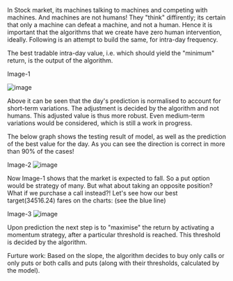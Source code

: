  
In Stock market, its machines talking to machines and competing with machines. And machines are not humans! They "think" diffirently; its certain that only a machine can defeat a machine, and not a human. Hence it is important that the algorithms that we create have zero human intervention, ideally. Following is an attempt to build the same, for intra-day frequency.

The best tradable intra-day value, i.e. which should yield the "minimum" return, is the output of the algorithm.

Image-1

![image](https://user-images.githubusercontent.com/45352897/127315166-6a8bf69c-4c0b-4c8c-8917-34b8a8143fc8.png)


Above it can be seen that the day's prediction is normalised to account for short-term variations. The adjustment is decided by the algorithm and not humans.
This adjusted value is thus more robust. Even medium-term variations would be considered, which is still a work in progress.

The below graph shows the testing result of model, as well as the prediction of the best value for the day.
As you can see the direction is correct in more than 90% of the cases!

Image-2
![image](https://user-images.githubusercontent.com/45352897/127315268-eac0b1ed-d7ca-495d-96fa-3b76fa6e57a6.png)

Now Image-1 shows that the market is expected to fall. So a put option would be strategy of many. But what about taking an opposite position? What if we purchase a
call instead?! Let's see how our best target(34516.24) fares on the charts: (see the blue line)

Image-3
![image](https://user-images.githubusercontent.com/45352897/127315895-f4f2c89f-e1ca-4472-9d54-378d57318187.png)

Upon prediction the next step is to "maximise" the return by activating a momentum strategy, after a particular threshold is reached. This threshold is decided by the algorithm.

Furture work:
Based on the slope, the algorithm decides to buy only calls or only puts or both calls and puts (along with their thresholds, calculated by the model).

